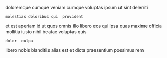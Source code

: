 <!--
title: Cross-platform multi-tasking database
author: Meaghan
date: 2014-06-13-1409
link: 2014-06-13-1409-cross-platform-multi-tasking-database
tags: [service,kittens,Regex,SVG]
-->

  doloremque
   cumque
veniam cumque voluptas ipsum ut sint deleniti
 	molestias doloribus qui  provident
et est  aperiam id
ut quos omnis illo libero 
eos qui ipsa quas  maxime  officia 
mollitia iusto nihil 
beatae voluptas quis
 	dolor  culpa
 libero nobis blanditiis alias est
et dicta praesentium  possimus rem